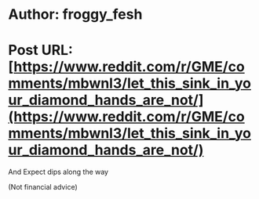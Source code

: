 # Author: froggy_fesh
# Post URL: [https://www.reddit.com/r/GME/comments/mbwnl3/let_this_sink_in_your_diamond_hands_are_not/](https://www.reddit.com/r/GME/comments/mbwnl3/let_this_sink_in_your_diamond_hands_are_not/)


And Expect dips along the way 

(Not financial advice)